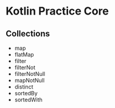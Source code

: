 # Kotlin Practice Core
## Collections
- map
- flatMap
- filter
- filterNot
- filterNotNull
- mapNotNull
- distinct
- sortedBy
- sortedWith